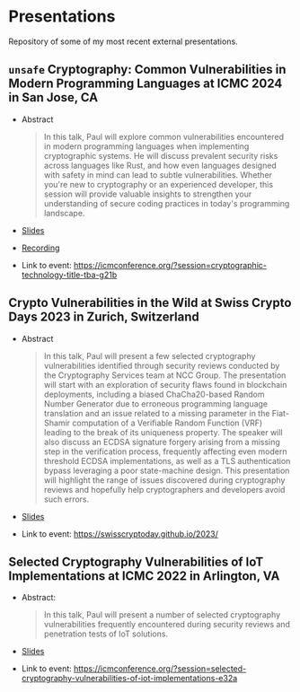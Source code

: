 # Presentations

Repository of some of my most recent external presentations.

## `unsafe` Cryptography: Common Vulnerabilities in Modern Programming Languages at ICMC 2024 in San Jose, CA 

* Abstract

  > In this talk, Paul will explore common vulnerabilities encountered in modern programming languages when implementing cryptographic systems. He will discuss prevalent security risks across languages like Rust, and how even languages designed with safety in mind can lead to subtle vulnerabilities. Whether you're new to cryptography or an experienced developer, this session will provide valuable insights to strengthen your understanding of secure coding practices in today's programming landscape.


* [Slides](2024_ICMC/ICMC24_Paul_Bottinelli_unsafe_cryptography.pdf)
* [Recording](https://youtu.be/tWglorc4aOo?si=pQvtbsyLoxJRpPAU&t=1758)

* Link to event: <https://icmconference.org/?session=cryptographic-technology-title-tba-g21b>


## Crypto Vulnerabilities in the Wild at Swiss Crypto Days 2023 in Zurich, Switzerland 

* Abstract

  > In this talk, Paul will present a few selected cryptography vulnerabilities identified through security reviews conducted by the Cryptography Services team at NCC Group. The presentation will start with an exploration of security flaws found in blockchain deployments, including a biased ChaCha20-based Random Number Generator due to erroneous programming language translation and an issue related to a missing parameter in the Fiat-Shamir computation of a Verifiable Random Function (VRF) leading to the break of its uniqueness property. The speaker will also discuss an ECDSA signature forgery arising from a missing step in the verification process, frequently affecting even modern threshold ECDSA implementations, as well as a TLS authentication bypass leveraging a poor state-machine design. This presentation will highlight the range of issues discovered during cryptography reviews and hopefully help cryptographers and developers avoid such errors.

* [Slides](2023_SwissCryptoDays/Paul%20Bottinelli%20-%20CryptoVulnsInTheWild%20-%20SCD23.pdf)
* Link to event: <https://swisscryptoday.github.io/2023/>


## Selected Cryptography Vulnerabilities of IoT Implementations at ICMC 2022 in Arlington, VA 

* Abstract:

  > In this talk, Paul will present a number of selected cryptography vulnerabilities frequently encountered during security reviews and penetration tests of IoT solutions.

* [Slides](2022_ICMC/ICMC22_Paul_Bottinelli_Selected_Crypto_Vulns_IoT.pdf)
* Link to event: <https://icmconference.org/?session=selected-cryptography-vulnerabilities-of-iot-implementations-e32a>
